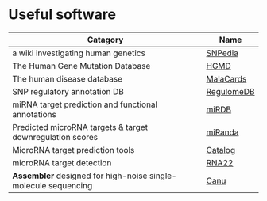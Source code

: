 Useful software
=======

Catagory | Name
--- | ---
a wiki investigating human genetics | [SNPedia](http://www.snpedia.com/)
The Human Gene Mutation Database | [HGMD](http://www.hgmd.cf.ac.uk/)
The human disease database | [MalaCards](http://www.malacards.org/)
SNP regulatory annotation DB | [RegulomeDB](http://regulome.stanford.edu/)
miRNA target prediction and functional annotations | [miRDB](http://mirdb.org/miRDB/)
Predicted microRNA targets & target downregulation scores | [miRanda](http://www.microrna.org/microrna/home.do)
MicroRNA target prediction tools | [Catalog](http://www.exiqon.com/microrna-target-prediction)
microRNA target detection | [RNA22](https://cm.jefferson.edu/rna22v2/)
**Assembler** designed for high-noise single-molecule sequencing | [Canu](https://canu.readthedocs.io/en/latest/)
